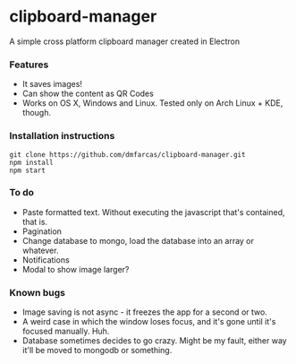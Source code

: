 # clipboard-manager
A simple cross platform clipboard manager created in Electron

### Features
* It saves images!
* Can show the content as QR Codes
* Works on OS X, Windows and Linux. Tested only on Arch Linux + KDE, though.

### Installation instructions
```
git clone https://github.com/dmfarcas/clipboard-manager.git 
npm install
npm start
```
### To do
* Paste formatted text. Without executing the javascript that's contained, that is.
* Pagination
* Change database to mongo, load the database into an array or whatever.
* Notifications
* Modal to show image larger?
 
### Known bugs
* Image saving is not async - it freezes the app for a second or two.
* A weird case in which the window loses focus, and it's gone until it's focused manually. Huh.
* Database sometimes decides to go crazy. Might be my fault, either way it'll be moved to mongodb or something.
